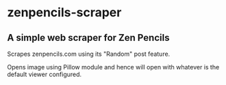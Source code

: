 # zenpencils-scraper
## A simple web scraper for Zen Pencils

Scrapes zenpencils.com using its "Random" post feature.

Opens image using Pillow module and hence will open with whatever is the default viewer configured.
